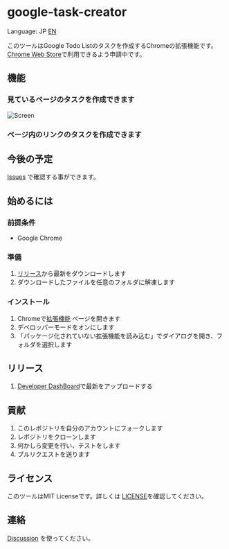 # google-task-creator

Language: JP [EN](README_EN.md)

このツールはGoogle Todo Listのタスクを作成するChromeの拡張機能です。[Chrome Web Store](https://chrome.google.com/webstore)で利用できるよう申請中です。

## 機能

### 見ているページのタスクを作成できます

![Screen](./screen/screen01.png)

### ページ内のリンクのタスクを作成できます

## 今後の予定

[Issues](https://github.com/goataka/google-task-creator/issues) で確認する事ができます。

## 始めるには

### 前提条件

- Google Chrome

### 準備

1. [リリース](https://github.com/goataka/google-task-creator/releases)から最新をダウンロードします
1. ダウンロードしたファイルを任意のフォルダに解凍します

### インストール

1. Chromeで[拡張機能](chrome://extensions/) ページを開きます
1. デベロッパーモードをオンにします
1. 「パッケージ化されていない拡張機能を読み込む」でダイアログを開き、フォルダを選択します

## リリース

1. [Developer DashBoard](https://chrome.google.com/webstore/devconsole)で最新をアップロードする

## 貢献

1. このレポジトリを自分のアカウントにフォークします
1. レポジトリをクローンします
1. 何かしら変更を行い、テストをします
1. プルリクエストを送ります

## ライセンス

このツールはMIT Licenseです。詳しくは [LICENSE](LICENSE)を確認してください。

## 連絡

[Discussion](https://github.com/goataka/google-task-creator/discussions) を使ってください。
